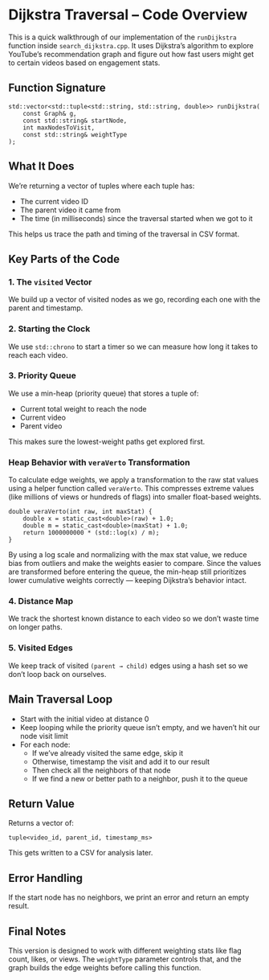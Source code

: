 # Dijkstra Traversal – Code Overview

This is a quick walkthrough of our implementation of the `runDijkstra` function inside `search_dijkstra.cpp`.
It uses Dijkstra’s algorithm to explore YouTube’s recommendation graph and figure out how fast users might get to certain videos based on engagement stats.

## Function Signature

```
std::vector<std::tuple<std::string, std::string, double>> runDijkstra(
    const Graph& g,
    const std::string& startNode,
    int maxNodesToVisit,
    const std::string& weightType
);
```


## What It Does

We’re returning a vector of tuples where each tuple has:
- The current video ID
- The parent video it came from
- The time (in milliseconds) since the traversal started when we got to it

This helps us trace the path and timing of the traversal in CSV format.

## Key Parts of the Code

### 1. The `visited` Vector
We build up a vector of visited nodes as we go, recording each one with the parent and timestamp.

### 2. Starting the Clock
We use `std::chrono` to start a timer so we can measure how long it takes to reach each video.

### 3. Priority Queue
We use a min-heap (priority queue) that stores a tuple of:
- Current total weight to reach the node
- Current video
- Parent video

This makes sure the lowest-weight paths get explored first.

### Heap Behavior with `veraVerto` Transformation

To calculate edge weights, we apply a transformation to the raw stat values using a helper function called `veraVerto`.
This compresses extreme values (like millions of views or hundreds of flags) into smaller float-based weights.


```
double veraVerto(int raw, int maxStat) {
    double x = static_cast<double>(raw) + 1.0;
    double m = static_cast<double>(maxStat) + 1.0;
    return 1000000000 * (std::log(x) / m);
}
```


By using a log scale and normalizing with the max stat value, we reduce bias from outliers and make the weights easier to compare.
Since the values are transformed before entering the queue, the min-heap still prioritizes lower cumulative weights correctly — keeping Dijkstra’s behavior intact.

### 4. Distance Map
We track the shortest known distance to each video so we don’t waste time on longer paths.

### 5. Visited Edges
We keep track of visited `(parent → child)` edges using a hash set so we don’t loop back on ourselves.

## Main Traversal Loop

- Start with the initial video at distance 0
- Keep looping while the priority queue isn’t empty, and we haven’t hit our node visit limit
- For each node:
    - If we’ve already visited the same edge, skip it
    - Otherwise, timestamp the visit and add it to our result
    - Then check all the neighbors of that node
    - If we find a new or better path to a neighbor, push it to the queue

## Return Value

Returns a vector of:

```
tuple<video_id, parent_id, timestamp_ms>
```

This gets written to a CSV for analysis later.

## Error Handling

If the start node has no neighbors, we print an error and return an empty result.

## Final Notes

This version is designed to work with different weighting stats like flag count, likes, or views. The `weightType` parameter controls that, and the graph builds the edge weights before calling this function.
